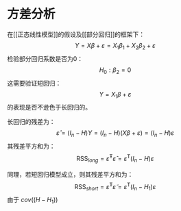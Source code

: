 # 方差分析

在[[正态线性模型]]的假设及[[部分回归]]的框架下：
$$Y=X\beta+\varepsilon=X_1\beta_1+X_2\beta_2+\varepsilon$$
检验部分回归系数是否为0：
$$ H_0: \beta_2=0 $$
这需要验证短回归：
$$ Y=X_1\beta+\varepsilon $$
的表现是否不逊色于长回归的。

长回归的残差为：
$$\hat{\varepsilon}=(I_{n}-H)Y=(I_{n}-H)(X\beta+\varepsilon)=(I_n-H)\varepsilon$$
其残差平方和为：
$$ \mathrm{RSS}_{long}=\hat{\varepsilon}^\mathsf{T}\hat{\varepsilon}=\varepsilon^\mathsf{T}(I_n-H)\varepsilon $$

同理，若短回归模型成立，则其残差平方和为：
$$ \mathrm{RSS}_{short}=\tilde{\varepsilon}^\mathsf{T}\tilde{\varepsilon}=\varepsilon^\mathsf{T}(I_n-H_1)\varepsilon $$
由于 $cov((H-H_1))$
